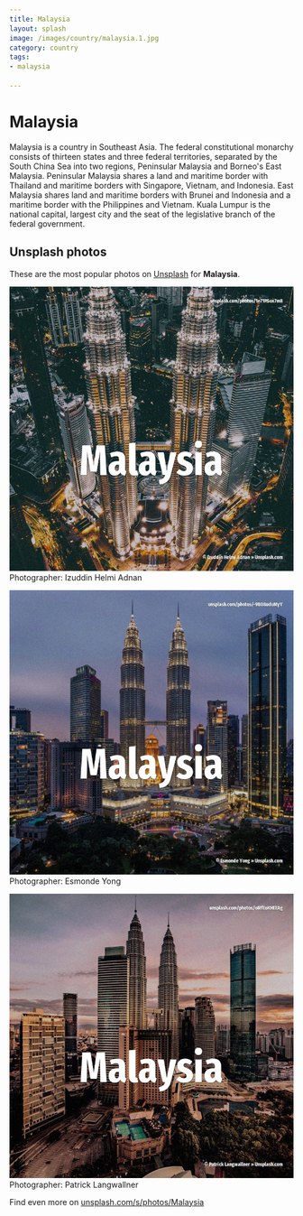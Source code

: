 ```yaml
---
title: Malaysia
layout: splash
image: /images/country/malaysia.1.jpg
category: country
tags:
- malaysia

---
```

# Malaysia

Malaysia  is a country in Southeast Asia.
The federal constitutional monarchy consists of thirteen states and three federal territories, 
separated by the South China Sea into two regions, Peninsular Malaysia and Borneo's East Malaysia.
Peninsular Malaysia shares a land and maritime border with Thailand and maritime borders with 
Singapore, Vietnam, and Indonesia.
East Malaysia shares land and maritime borders with Brunei and Indonesia and a maritime border with 
the Philippines and Vietnam.
Kuala Lumpur is the national capital, largest city and the seat of the legislative branch of the 
federal government.

 
## Unsplash photos
These are the most popular photos on [Unsplash](https://unsplash.com) for **Malaysia**.
 
![Malaysia](/images/country/malaysia.1.jpg)
Photographer:  Izuddin Helmi Adnan
 
![Malaysia](/images/country/malaysia.2.jpg)
Photographer:  Esmonde Yong
 
![Malaysia](/images/country/malaysia.3.jpg)
Photographer:  Patrick Langwallner
 
Find even more on [unsplash.com/s/photos/Malaysia](https://unsplash.com/s/photos/Malaysia)
 
